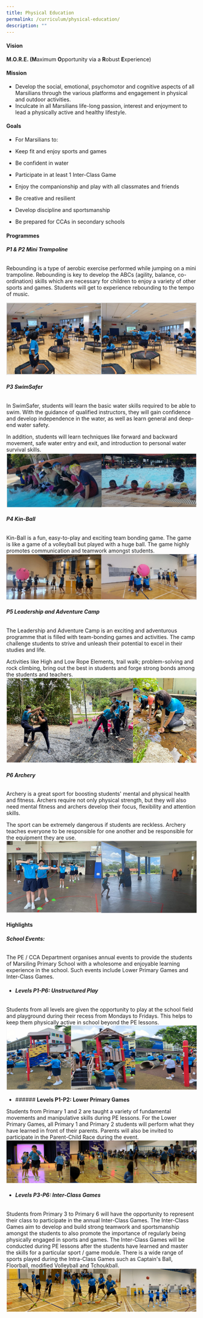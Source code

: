 ```yaml
---
title: Physical Education
permalink: /curriculum/physical-education/
description: ""
---
```

#### **Vision**

      

**M.O.R.E. (M**aximum **O**pportunity via a **R**obust **E**xperience)



#### **Mission**

*   Develop the social, emotional, psychomotor and cognitive aspects of all Marsilians through the various platforms and engagement in physical and outdoor activities.
*   Inculcate in all Marsilians life-long passion, interest and enjoyment to lead a physically active and healthy lifestyle.

#### **Goals**

*   For Marsilians to:

*   Keep fit and enjoy sports and games
*   Be confident in water
*   Participate in at least 1 Inter-Class Game
*   Enjoy the companionship and play with all classmates and friends
*   Be creative and resilient
*   Develop discipline and&nbsp;sportsmanship
*   Be prepared for CCAs in secondary schools

#### **Programmes**


###### **P1 & P2 Mini Trampoline**

Rebounding is a type of aerobic exercise performed while jumping on a mini trampoline. Rebounding is key to develop the ABCs (agility, balance, co-ordination) skills which are necessary for children to enjoy a variety of other sports and games.
Students will get to experience rebounding to the tempo of music.

![](/images/Curriculum/pe100000.png)


###### **P3 SwimSafer**

In SwimSafer, students will learn the basic water skills required to be able to swim. With the guidance of qualified instructors, they will gain confidence and develop independence in the water, as well as learn general and deep-end water safety.

In addition, students will learn techniques like forward and backward movement, safe water entry and exit, and introduction to personal water survival skills.
![](/images/Curriculum/pe20000.png)

###### **P4 Kin-Ball**

Kin-Ball is a fun, easy-to-play and exciting team bonding game. The game is like a game of a volleyball but played with a huge ball. The game highly promotes communication and teamwork amongst students.
![](/images/Curriculum/pe3000.png)

###### **P5 Leadership and Adventure Camp**

The Leadership and Adventure Camp is an exciting and adventurous programme that is filled with team-bonding games and activities. The camp challenge students to strive and unleash their potential to excel in their studies and life.

Activities like High and Low Rope Elements, trail walk; problem-solving and rock climbing, bring out the best in students and forge strong bonds among the students and teachers.
![](/images/Curriculum/pe4000.png)


###### **P6 Archery**

Archery is a great sport for boosting students' mental and physical health and fitness. Archers require not only physical strength, but they will also need mental fitness and archers develop their focus, flexibility and attention skills.

The sport can be extremely dangerous if students are reckless. Archery teaches everyone to be responsible for one another and be responsible for the equipment they are use.
![](/images/Curriculum/pe5000.png)

#### **Highlights**
###### **School Events:**


The PE / CCA Department organises annual events to provide the students of Marsiling Primary School with a wholesome and enjoyable learning experience in the school. Such events include Lower Primary Games and Inter-Class Games.


* ######  **Levels P1-P6: Unstructured Play**

Students from all levels are given the opportunity to play at the school field and playground during their recess from Mondays to Fridays. This helps to keep them physically active in school beyond the PE lessons.
![](/images/Curriculum/pe6000.png)

* ###### **Levels P1-P2: Lower Primary Games**

Students from Primary 1 and 2 are taught a variety of fundamental movements and manipulative skills during PE lessons. For the Lower Primary Games, all Primary 1 and Primary 2 students will perform what they have learned in front of their parents. Parents will also be invited to participate in the Parent-Child Race during the event.
![](/images/Curriculum/pe7000.png)

* ###### **Levels P3-P6: Inter-Class Games**

Students from Primary 3 to Primary 6 will have the opportunity to represent their class to participate in the annual Inter-Class Games. The Inter-Class Games aim to develop and build strong teamwork and sportsmanship amongst the students to also promote the importance of regularly being physically engaged in sports and games. The Inter-Class Games will be conducted during PE lessons after the students have learned and master the skills for a particular sport / game module. There is a wide range of sports played during the Intra-Class Games such as Captain's Ball, Floorball, modified Volleyball and Tchoukball.
![](/images/Curriculum/pe8000.png)